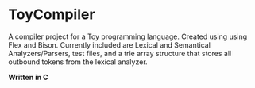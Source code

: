 # ToyCompiler
A compiler project for a Toy programming language. Created using using Flex and Bison. Currently included are Lexical and Semantical Analyzers/Parsers, test files, and a trie array structure that stores all outbound tokens from the lexical analyzer. 

<b>Written in C</b>
